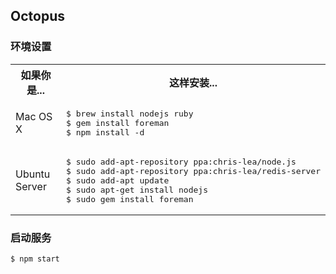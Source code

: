 Octopus
-----------

### 环境设置

<table>
  <tr>
    <th>如果你是...</th>
    <th>这样安装...</th>
  </tr>
  <tr>
    <td>Mac OS X</td>
    <td><pre>$ brew install nodejs ruby
$ gem install foreman
$ npm install -d</pre></td>
  </tr>
  <tr>
    <td>Ubuntu Server</td>
    <td><pre>$ sudo add-apt-repository ppa:chris-lea/node.js
$ sudo add-apt-repository ppa:chris-lea/redis-server
$ sudo add-apt update
$ sudo apt-get install nodejs
$ sudo gem install foreman
</pre>
    </td>
  </tr>
</table>


### 启动服务

```bash
$ npm start
```